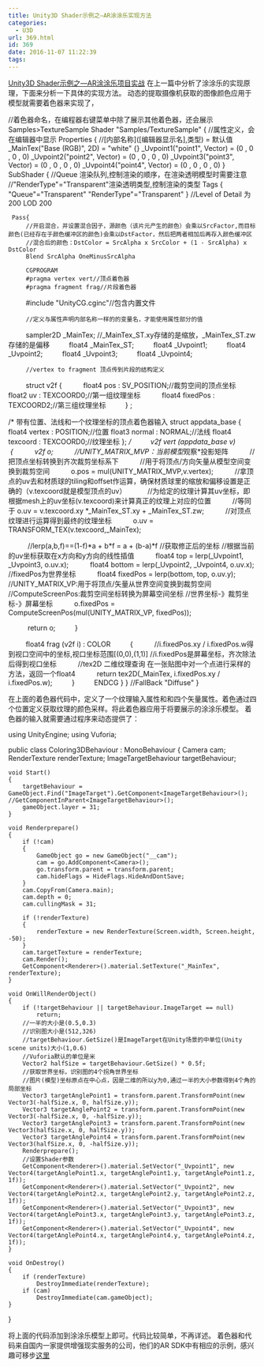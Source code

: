 ```yaml
---
title: Unity3D Shader示例之—AR涂涂乐实现方法
categories:
  - U3D
url: 369.html
id: 369
date: 2016-11-07 11:22:39
tags:
---
```


[Unity3D Shader示例之—AR涂涂乐项目实战](http://www.le-more.com/?p=1093) 在上一篇中分析了涂涂乐的实现原理，下面来分析一下具体的实现方法。 动态的提取摄像机获取的图像颜色应用于模型就需要着色器来实现了，

//着色器命名，在编程器右键菜单中除了展示其他着色器，还会展示Samples>TextureSample
Shader "Samples/TextureSample" {
   //属性定义，会在编辑器中显示
   Properties {
       //\[内部名称\](\[编辑器显示名\],类型) = 默认值
       _MainTex("Base (RGB)", 2D) = "white" {}
       _Uvpoint1("point1", Vector) = (0 , 0 , 0 , 0)
       _Uvpoint2("point2", Vector) = (0 , 0 , 0 , 0)
       _Uvpoint3("point3", Vector) = (0 , 0 , 0 , 0)
       _Uvpoint4("point4", Vector) = (0 , 0 , 0 , 0)
 }
 SubShader {
     //Queue 渲染队列,控制渲染的顺序，在渲染透明模型时需要注意
     //"RenderType"="Transparent"渲染透明类型,控制渲染的类型
     Tags { "Queue"="Transparent" "RenderType"="Transparent" }
     //Level of Detail 为200
     LOD 200

     Pass{
         //开启混合，并设置混合因子，源颜色（该片元产生的颜色）会乘以SrcFactor,而目标颜色(已经存在于颜色缓冲区的颜色)会乘以DstFactor，然后把两者相加后再存入颜色缓冲区
         //混合后的颜色：DstColor = SrcAlpha x SrcColor + (1 - SrcAlpha) x DstColor
         Blend SrcAlpha OneMinusSrcAlpha

         CGPROGRAM
         #pragma vertex vert//顶点着色器
         #pragma fragment frag//片段着色器
         #include "UnityCG.cginc"//包含内置文件

         //定义与属性声明内部名称一样的的变量名，才能使用属性部分的值
         sampler2D _MainTex;
         //\_MainTex\_ST.xy存储的是缩放，\_MainTex\_ST.zw存储的是偏移
         float4 \_MainTex\_ST;
         float4 _Uvpoint1;
         float4 _Uvpoint2;
         float4 _Uvpoint3;
         float4 _Uvpoint4;
         
         //vertex to fragment 顶点传到片段的结构定义
         struct v2f {
             float4 pos : SV_POSITION;//裁剪空间的顶点坐标
             float2 uv : TEXCOORD0;//第一组纹理坐标
             float4 fixedPos : TEXCOORD2;//第三组纹理坐标
         } ;

 /*
 带有位置、法线和一个纹理坐标的顶点着色器输入
 struct appdata_base {
 float4 vertex : POSITION;//位置
 float3 normal : NORMAL;//法线
 float4 texcoord : TEXCOORD0;//纹理坐标
 };
 */
         v2f vert (appdata_base v)
         {
             v2f o; 
             //UNITY\_MATRIX\_MVP：当前模型*观察*投影矩阵
             //把顶点坐标转换到齐次裁剪坐标系下
             //用于将顶点/方向矢量从模型空间变换到裁剪空间
            o.pos = mul(UNITY\_MATRIX\_MVP,v.vertex); 
             //拿顶点的uv去和材质球的tiling和offset作运算，确保材质球里的缩放和偏移设置是正确的（v.texcoord就是模型顶点的uv）
             //为给定的纹理计算其uv坐标，即根据mesh上的uv坐标(v.texcoord)来计算真正的纹理上对应的位置
             //等同于 o.uv = v.texcoord.xy *\_MainTex\_ST.xy + \_MainTex\_ST.zw;
             //对顶点纹理进行运算得到最终的纹理坐标
             o.uv = TRANSFORM\_TEX(v.texcoord,\_MainTex);

             //lerp(a,b,f)==(1-f)\*a + b\*f = a + (b-a)*f
             //获取修正后的坐标
             //根据当前的uv坐标获取在x方向和y方向的线性插值
             float4 top = lerp(\_Uvpoint1, \_Uvpoint3, o.uv.x);
             float4 bottom = lerp(\_Uvpoint2, \_Uvpoint4, o.uv.x);
             //fixedPos为世界坐标
             float4 fixedPos = lerp(bottom, top, o.uv.y);
             //UNITY\_MATRIX\_VP:用于将顶点/矢量从世界空间变换到裁剪空间
             //ComputeScreenPos:裁剪空间坐标转换为屏幕空间坐标
             //世界坐标-》裁剪坐标-》屏幕坐标
             o.fixedPos = ComputeScreenPos(mul(UNITY\_MATRIX\_VP, fixedPos));

             return o;
         }

         float4 frag (v2f i) : COLOR
         {
             //i.fixedPos.xy / i.fixedPos.w得到视口空间中的坐标,视口坐标范围\[(0,0),(1,1)\]
             //i.fixedPos是屏幕坐标，齐次除法后得到视口坐标
             //tex2D 二维纹理查询 在一张贴图中对一个点进行采样的方法，返回一个float4
             return tex2D(_MainTex, i.fixedPos.xy / i.fixedPos.w);
         }
         ENDCG
     }
  }
 //FallBack "Diffuse"
}

在上面的着色器代码中，定义了一个纹理输入属性和和四个矢量属性。着色通过四个位置定义获取纹理的颜色采样。将此着色器应用于将要展示的涂涂乐模型。 着色器的输入就需要通过程序来动态提供了：

using UnityEngine;
using Vuforia;

public class Coloring3DBehaviour : MonoBehaviour
{
    Camera cam;
    RenderTexture renderTexture;
    ImageTargetBehaviour targetBehaviour;

    void Start()
    {
        targetBehaviour = GameObject.Find("ImageTarget").GetComponent<ImageTargetBehaviour>(); //GetComponentInParent<ImageTargetBehaviour>();
        gameObject.layer = 31;
    }

    void Renderprepare()
    {
        if (!cam)
        {
            GameObject go = new GameObject("__cam");
            cam = go.AddComponent<Camera>();
            go.transform.parent = transform.parent;
            cam.hideFlags = HideFlags.HideAndDontSave;
        }
        cam.CopyFrom(Camera.main);
        cam.depth = 0;
        cam.cullingMask = 31;

        if (!renderTexture)
        {
            renderTexture = new RenderTexture(Screen.width, Screen.height, -50);
        }
        cam.targetTexture = renderTexture;
        cam.Render();
        GetComponent<Renderer>().material.SetTexture("_MainTex", renderTexture);
    }

    void OnWillRenderObject()
    {
        if (!targetBehaviour || targetBehaviour.ImageTarget == null)
            return;
        //一半的大小是(0.5,0.3)
        //识别图大小是(512,326)
        //targetBehaviour.GetSize()是ImageTarget在Unity场景的中单位(Unity scene units)大小(1,0.6)
        //Vuforia默认的单位是米
        Vector2 halfSize = targetBehaviour.GetSize() * 0.5f;
        //获取世界坐标，识别图的4个拐角世界坐标
        //图片(模型)坐标原点在中心点，因是二维的所以y为0,通过一半的大小参数得到4个角的局部坐标
        Vector3 targetAnglePoint1 = transform.parent.TransformPoint(new Vector3(-halfSize.x, 0, halfSize.y));
        Vector3 targetAnglePoint2 = transform.parent.TransformPoint(new Vector3(-halfSize.x, 0, -halfSize.y));
        Vector3 targetAnglePoint3 = transform.parent.TransformPoint(new Vector3(halfSize.x, 0, halfSize.y));
        Vector3 targetAnglePoint4 = transform.parent.TransformPoint(new Vector3(halfSize.x, 0, -halfSize.y));
        Renderprepare();
        //设置Shader参数
        GetComponent<Renderer>().material.SetVector("_Uvpoint1", new Vector4(targetAnglePoint1.x, targetAnglePoint1.y, targetAnglePoint1.z, 1f));
        GetComponent<Renderer>().material.SetVector("_Uvpoint2", new Vector4(targetAnglePoint2.x, targetAnglePoint2.y, targetAnglePoint2.z, 1f));
        GetComponent<Renderer>().material.SetVector("_Uvpoint3", new Vector4(targetAnglePoint3.x, targetAnglePoint3.y, targetAnglePoint3.z, 1f));
        GetComponent<Renderer>().material.SetVector("_Uvpoint4", new Vector4(targetAnglePoint4.x, targetAnglePoint4.y, targetAnglePoint4.z, 1f));
    }

    void OnDestroy()
    {
        if (renderTexture)
            DestroyImmediate(renderTexture);
        if (cam)
            DestroyImmediate(cam.gameObject);
    }
}

将上面的代码添加到涂涂乐模型上即可。代码比较简单，不再详述。 着色器和代码来自国内一家提供增强现实服务的公司，他们的AR SDK中有相应的示例，感兴趣可移步[这里](http://www.easyar.cn/)